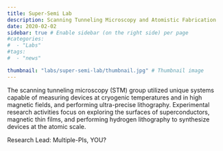 ```yaml
---
title: Super-Semi Lab
description: Scanning Tunneling Microscopy and Atomistic Fabrication
date: 2020-02-02
sidebar: true # Enable sidebar (on the right side) per page
#categories:
#  - "Labs"
#tags:
#  - "news"

thumbnail: "labs/super-semi-lab/thumbnail.jpg" # Thumbnail image
---
```

The scanning tunneling microscopy (STM) group utilized unique systems capable of measuring devices at cryogenic temperatures and in high magnetic fields, and performing ultra-precise lithography.  Experimental research activities focus on exploring the surfaces of superconductors, magnetic thin films, and performing hydrogen lithography to synthesize devices at the atomic scale.

Research Lead: Multiple-PIs, YOU?